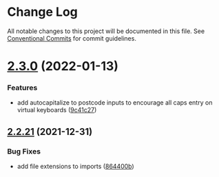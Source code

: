# Change Log

All notable changes to this project will be documented in this file.
See [Conventional Commits](https://conventionalcommits.org) for commit guidelines.

# [2.3.0](https://github.com/coopdigital/coop-frontend/compare/@coopdigital/shared-component--postcode@2.2.21...@coopdigital/shared-component--postcode@2.3.0) (2022-01-13)


### Features

* add autocapitalize to postcode inputs to encourage all caps entry on virtual keyboards ([9c41c27](https://github.com/coopdigital/coop-frontend/commit/9c41c27c586944f9d593ed1169d8aa55194d7a97))





## [2.2.21](https://github.com/coopdigital/coop-frontend/compare/@coopdigital/shared-component--postcode@2.2.20...@coopdigital/shared-component--postcode@2.2.21) (2021-12-31)


### Bug Fixes

* add file extensions to imports ([864400b](https://github.com/coopdigital/coop-frontend/commit/864400b47670a8103c7f04a7ef8fbb013a13891e))
